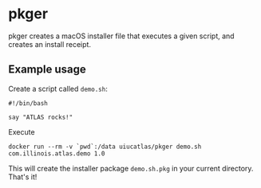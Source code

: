 # pkger

pkger creates a macOS installer file that executes a given script, and creates an install receipt.

## Example usage

Create a script called `demo.sh`:

```
#!/bin/bash

say "ATLAS rocks!"
```

Execute

```
docker run --rm -v `pwd`:/data uiucatlas/pkger demo.sh com.illinois.atlas.demo 1.0
```

This will create the installer package `demo.sh.pkg` in your current directory. That's it!
